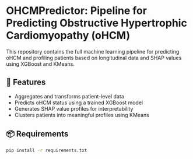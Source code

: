 # OHCMPredictor: Pipeline for Predicting Obstructive Hypertrophic Cardiomyopathy (oHCM)

This repository contains the full machine learning pipeline for predicting oHCM and profiling patients based on longitudinal data and SHAP values using XGBoost and KMeans.

## 🚀 Features

- Aggregates and transforms patient-level data
- Predicts oHCM status using a trained XGBoost model
- Generates SHAP value profiles for interpretability
- Clusters patients into meaningful profiles using KMeans

## 📦 Requirements

```bash
pip install -r requirements.txt
